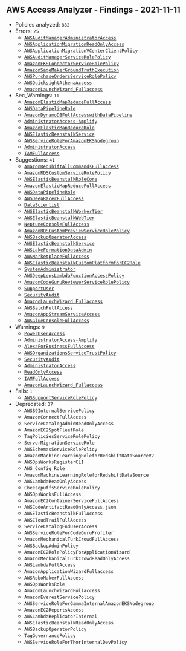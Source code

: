 ## AWS Access Analyzer - Findings - 2021-11-11

- Policies analyzed: `882`
- Errors: `25`
  - [`AWSAuditManagerAdministratorAccess`](./AWSAuditManagerAdministratorAccess.json)
  - [`AWSApplicationMigrationReadOnlyAccess`](./AWSApplicationMigrationReadOnlyAccess.json)
  - [`AWSApplicationMigrationVCenterClientPolicy`](./AWSApplicationMigrationVCenterClientPolicy.json)
  - [`AWSAuditManagerServiceRolePolicy`](./AWSAuditManagerServiceRolePolicy.json)
  - [`AmazonEKSConnectorServiceRolePolicy`](./AmazonEKSConnectorServiceRolePolicy.json)
  - [`AmazonSageMakerGroundTruthExecution`](./AmazonSageMakerGroundTruthExecution.json)
  - [`AWSPurchaseOrdersServiceRolePolicy`](./AWSPurchaseOrdersServiceRolePolicy.json)
  - [`AWSQuicksightAthenaAccess`](./AWSQuicksightAthenaAccess.json)
  - [`AmazonLaunchWizard_Fullaccess`](./AmazonLaunchWizard_Fullaccess.json)
- Sec_Warnings: `11`
  - [`AmazonElasticMapReduceFullAccess`](./AmazonElasticMapReduceFullAccess.json)
  - [`AWSDataPipelineRole`](./AWSDataPipelineRole.json)
  - [`AmazonDynamoDBFullAccesswithDataPipeline`](./AmazonDynamoDBFullAccesswithDataPipeline.json)
  - [`AdministratorAccess-Amplify`](./AdministratorAccess-Amplify.json)
  - [`AmazonElasticMapReduceRole`](./AmazonElasticMapReduceRole.json)
  - [`AWSElasticBeanstalkService`](./AWSElasticBeanstalkService.json)
  - [`AWSServiceRoleForAmazonEKSNodegroup`](./AWSServiceRoleForAmazonEKSNodegroup.json)
  - [`AdministratorAccess`](./AdministratorAccess.json)
  - [`IAMFullAccess`](./IAMFullAccess.json)
- Suggestions: `41`
  - [`AmazonRedshiftAllCommandsFullAccess`](./AmazonRedshiftAllCommandsFullAccess.json)
  - [`AmazonRDSCustomServiceRolePolicy`](./AmazonRDSCustomServiceRolePolicy.json)
  - [`AWSElasticBeanstalkRoleCore`](./AWSElasticBeanstalkRoleCore.json)
  - [`AmazonElasticMapReduceFullAccess`](./AmazonElasticMapReduceFullAccess.json)
  - [`AWSDataPipelineRole`](./AWSDataPipelineRole.json)
  - [`AWSDeepRacerFullAccess`](./AWSDeepRacerFullAccess.json)
  - [`DataScientist`](./DataScientist.json)
  - [`AWSElasticBeanstalkWorkerTier`](./AWSElasticBeanstalkWorkerTier.json)
  - [`AWSElasticBeanstalkWebTier`](./AWSElasticBeanstalkWebTier.json)
  - [`NeptuneConsoleFullAccess`](./NeptuneConsoleFullAccess.json)
  - [`AmazonRDSCustomPreviewServiceRolePolicy`](./AmazonRDSCustomPreviewServiceRolePolicy.json)
  - [`AWSBackupOperatorAccess`](./AWSBackupOperatorAccess.json)
  - [`AWSElasticBeanstalkService`](./AWSElasticBeanstalkService.json)
  - [`AWSLakeFormationDataAdmin`](./AWSLakeFormationDataAdmin.json)
  - [`AWSMarketplaceFullAccess`](./AWSMarketplaceFullAccess.json)
  - [`AWSElasticBeanstalkCustomPlatformforEC2Role`](./AWSElasticBeanstalkCustomPlatformforEC2Role.json)
  - [`SystemAdministrator`](./SystemAdministrator.json)
  - [`AWSDeepLensLambdaFunctionAccessPolicy`](./AWSDeepLensLambdaFunctionAccessPolicy.json)
  - [`AmazonCodeGuruReviewerServiceRolePolicy`](./AmazonCodeGuruReviewerServiceRolePolicy.json)
  - [`SupportUser`](./SupportUser.json)
  - [`SecurityAudit`](./SecurityAudit.json)
  - [`AmazonLaunchWizard_Fullaccess`](./AmazonLaunchWizard_Fullaccess.json)
  - [`AWSBatchFullAccess`](./AWSBatchFullAccess.json)
  - [`AmazonAppStreamServiceAccess`](./AmazonAppStreamServiceAccess.json)
  - [`AWSGlueConsoleFullAccess`](./AWSGlueConsoleFullAccess.json)
- Warnings: `9`
  - [`PowerUserAccess`](./PowerUserAccess.json)
  - [`AdministratorAccess-Amplify`](./AdministratorAccess-Amplify.json)
  - [`AlexaForBusinessFullAccess`](./AlexaForBusinessFullAccess.json)
  - [`AWSOrganizationsServiceTrustPolicy`](./AWSOrganizationsServiceTrustPolicy.json)
  - [`SecurityAudit`](./SecurityAudit.json)
  - [`AdministratorAccess`](./AdministratorAccess.json)
  - [`ReadOnlyAccess`](./ReadOnlyAccess.json)
  - [`IAMFullAccess`](./IAMFullAccess.json)
  - [`AmazonLaunchWizard_Fullaccess`](./AmazonLaunchWizard_Fullaccess.json)
- Fails: `1`
  - [`AWSSupportServiceRolePolicy`](./AWSSupportServiceRolePolicy.json)
- Deprecated: `37`
  - `AWSB9InternalServicePolicy`
  - `AmazonConnectFullAccess`
  - `ServiceCatalogAdminReadOnlyAccess`
  - `AmazonEC2SpotFleetRole`
  - `TagPoliciesServiceRolePolicy`
  - `ServerMigrationServiceRole`
  - `AWSSchemasServiceRolePolicy`
  - `AmazonMachineLearningRoleforRedshiftDataSourceV2`
  - `AWSOpsWorksRegisterCLI`
  - `AWS_Config_Role`
  - `AmazonMachineLearningRoleforRedshiftDataSource`
  - `AWSLambdaReadOnlyAccess`
  - `CheesepuffsServiceRolePolicy`
  - `AWSOpsWorksFullAccess`
  - `AmazonEC2ContainerServiceFullAccess`
  - `AWSCodeArtifactReadOnlyAccess.json`
  - `AWSElasticBeanstalkFullAccess`
  - `AWSCloudTrailFullAccess`
  - `ServiceCatalogEndUserAccess`
  - `AWSServiceRoleForCodeGuruProfiler`
  - `AmazonMechanicalTurkCrowdFullAccess`
  - `AWSBackupAdminPolicy`
  - `AmazonEC2RolePolicyForApplicationWizard`
  - `AmazonMechanicalTurkCrowdReadOnlyAccess`
  - `AWSLambdaFullAccess`
  - `AmazonApplicationWizardFullaccess`
  - `AWSRoboMakerFullAccess`
  - `AWSOpsWorksRole`
  - `AmazonLaunchWizardFullaccess`
  - `AmazonEverestServicePolicy`
  - `AWSServiceRoleForGammaInternalAmazonEKSNodegroup`
  - `AmazonEC2ReportsAccess`
  - `AWSLambdaReplicatorInternal`
  - `AWSElasticBeanstalkReadOnlyAccess`
  - `AWSBackupOperatorPolicy`
  - `TagGovernancePolicy`
  - `AWSServiceRoleForThorInternalDevPolicy`
